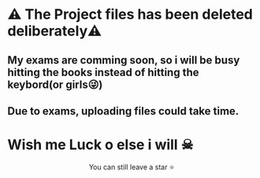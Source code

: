 # ⚠️ The Project files has been deleted deliberately⚠️

## My exams are comming soon, so i will be busy hitting the books instead of hitting the keybord(or girls😜) 

## Due to exams, uploading files could take time. 

# Wish me Luck o else i will ☠

<div align="center">You can still leave a star ⭐️</div>


